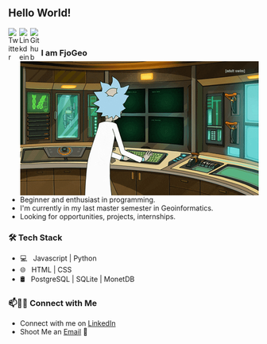 ## Hello World! 

<a href="#">
  <img align="left" alt="Twitter" width="22px" src="https://cdn.jsdelivr.net/npm/simple-icons@v3/icons/twitter.svg" />
</a>
<a href="https://www.linkedin.com/in/georg-fjodorow-61b611218/">
  <img align="left" alt="Linkdein" width="22px" src="https://cdn.jsdelivr.net/npm/simple-icons@v3/icons/linkedin.svg" />
</a>
<a href="https://github.com/FjoGeo">
  <img align="left" alt="Github" width="22px" src="https://cdn.jsdelivr.net/npm/simple-icons@v3/icons/github.svg" />
</a>

<br />
<img align="right" alt="GIF" src="https://github.com/darshan-jain/darshan-jain/blob/master/rick.gif" />

### I am FjoGeo
- Beginner and enthusiast in programming.
- I'm currently in my last master semester in Geoinformatics.
- Looking for opportunities, projects, internships. 

<h3>🛠 Tech Stack</h3>

- 💻 &nbsp; Javascript | Python 
- 🌐 &nbsp; HTML | CSS 
- 🛢 &nbsp; PostgreSQL | SQLite | MonetDB

### 📫🤝🏻 Connect with Me

 - Connect with me on <a href="https://www.linkedin.com/in/georg-fjodorow-61b611218/">LinkedIn</a>
 - Shoot Me an [Email](mailto:fjodorow@protonmail.com) 💌
